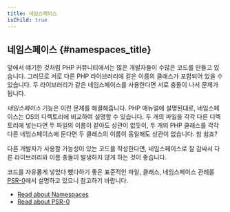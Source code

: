 ```yaml
---
title: 네임스페이스
isChild: true
---
```


## 네임스페이스 {#namespaces_title}

앞에서 얘기한 것처럼 PHP 커뮤니티에서는 많은 개발자들이 수많은 코드를 만들고 있습니다. 그러므로 서로 다른 PHP 라이브러리에 같은 이름의
클래스가 포함되어 있을 수 있습니다. 두 라이브러리가 같은 네임스페이스를 사용한다면 서로 충돌이 나서 문제가 됩니다.

_네임스페이스_ 기능은 이런 문제를 해결해줍니다. PHP 매뉴얼에 설명된대로, 네임스페이스는 OS의 디렉토리에 비교하여 설명할 수 있습니다.
두 개의 파일을 각각 다른 디렉토리에 넣는다면 두 파일의 이름이 같아도 상관이 없듯이, 두 개의 PHP 클래스를 각각 다른 네임스페이스에 둔다면
두 클래스의 이름이 동일해도 상관이 없습니다. 참 쉽죠?

다른 개발자가 사용할 가능성이 있는 코드를 작성한다면, 네임스페이스로 잘 감싸서 다른 라이브러리와 이름 충돌이 발생하지 않게
하는 것이 좋습니다.

코드를 자유롭게 넣었다 뺐다하기 좋은 표준적인 파일, 클래스, 네임스페이스 관례를 [PSR-0][psr0]에서 설명하고 있으니 참고하기 바랍니다.

* [Read about Namespaces][namespaces]
* [Read about PSR-0][psr0]

[namespaces]: http://php.net/manual/en/language.namespaces.php
[psr0]: https://github.com/php-fig/fig-standards/blob/master/accepted/PSR-0.md
